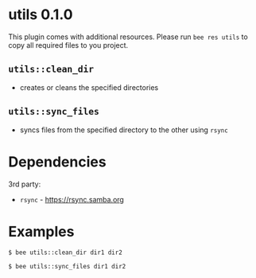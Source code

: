 utils 0.1.0
===========
This plugin comes with additional resources.
Please run `bee res utils` to copy all required files to you project.

`utils::clean_dir`
------------------
- creates or cleans the specified directories

`utils::sync_files`
-------------------
- syncs files from the specified directory to the other using `rsync`


Dependencies
============
3rd party:
- `rsync` - https://rsync.samba.org


Examples
========
```
$ bee utils::clean_dir dir1 dir2

$ bee utils::sync_files dir1 dir2
```
